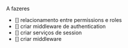 A fazeres
- [] relacionamento entre permissions e roles
- [] criar middleware de authentication
- [] criar serviços de session
- [] criar middleware